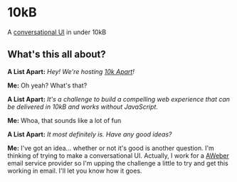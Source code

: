 # 10kB
A [conversational UI](https://copilothq.github.io/10kB/) in under 10kB

## What's this all about?

__A List Apart:__ _Hey! We're hosting [10k Apart](https://a-k-apart.com/)!_

__Me:__ Oh yeah? What's that?

__A List Apart:__ _It's a challenge to build a compelling web experience that can be delivered in 10kB and works without JavaScript._

__Me:__ Whoa, that sounds like a lot of fun

__A List Apart:__ _It most definitely is. Have any good ideas?_

__Me:__ I've got an idea... whether or not it's good is another question. I'm thinking of trying to make a conversational UI. Actually, I work for a [AWeber](https://www.aweber.com) email service provider so I'm upping the challenge a little to try and get this working in email. I'll let you know how it goes.
